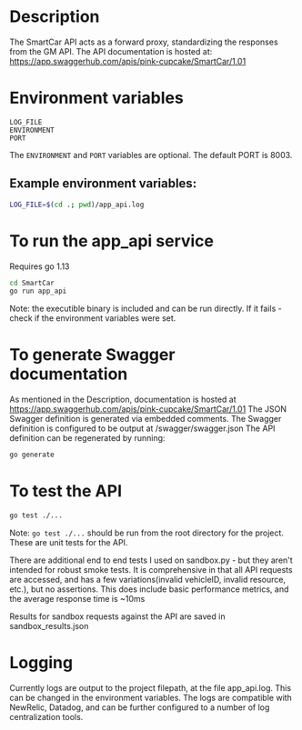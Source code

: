 # Description
The SmartCar API acts as a forward proxy, standardizing the responses from the GM API. The API documentation is hosted at:
https://app.swaggerhub.com/apis/pink-cupcake/SmartCar/1.01

# Environment variables
```
LOG_FILE
ENVIRONMENT
PORT
```

The `ENVIRONMENT` and `PORT` variables are optional. The default PORT is 8003.

## Example environment variables:
```bash
LOG_FILE=$(cd .; pwd)/app_api.log
```

# To run the app_api service
Requires go 1.13
```bash
cd SmartCar
go run app_api
```
Note: the executible binary is included and can be run directly. If it fails - check if the environment variables were set.

# To generate Swagger documentation
As mentioned in the Description, documentation is hosted at https://app.swaggerhub.com/apis/pink-cupcake/SmartCar/1.01
The JSON Swagger definition is generated via embedded comments. The Swagger definition is configured to be output at /swagger/swagger.json
The API definition can be regenerated by running:
```bash
go generate
```

# To test the API
```bash
go test ./...
```
Note: `go test ./...` should be run from the root directory for the project. These are unit tests for the API.

There are additional end to end tests I used on sandbox.py - but they aren't intended for robust smoke tests. It is comprehensive in that all API requests are accessed, and has a few variations(invalid vehicleID, invalid resource, etc.), but no assertions. This does include basic performance metrics, and the average response time is ~10ms

Results for sandbox requests against the API are saved in sandbox_results.json

# Logging
Currently logs are output to the project filepath, at the file app_api.log. This can be changed in the environment variables. 
The logs are compatible with NewRelic, Datadog, and can be further configured to a number of log centralization tools.